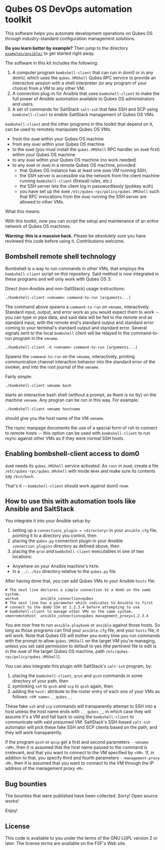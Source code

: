 Qubes OS DevOps automation toolkit
==================================

This software helps you automate development operations on Qubes OS through
industry-standard configuration management solutions.

**Do you learn better by example?**  Then jump to the directory
[`examples/ansible/`](examples/ansible/) to  get started right away.

The software in this kit includes the following:

1. A computer program `bombshell-client` that can run in dom0 or
   in any domU, which uses the `qubes.VMShell` Qubes RPC service
   to provide an *interactive* session with a shell interpreter
   (or any program of your choice) from a VM to any other VM.
2. A connection plug-in for Ansible that uses `bombshell-client`
   to make the full power of Ansible automation available to
   Qubes OS administrators and users.
3. A set of commands for SaltStack `salt-ssh` that fake SSH
   and SCP using `bombshell-client` to enable SaltStack management
   of Qubes OS VMs.

`bombshell-client` and the other programs in this toolkit that
depend on it, can be used to remotely manipulate Qubes OS VMs:

* from the `dom0` within your Qubes OS machine
* from any `domU` within your Qubes OS machine
* to the `dom0` (you must install the `qubes.VMShell` RPC handler
  on `dom0` first) within your Qubes OS machine
* to any `domU` within your Qubes OS machine (no work needed)
* to any `dom0` or `domU` in a remote Qubes OS machine, provided:
  * that Qubes OS instance has at least one `domU` VM running SSH,
  * the SSH server is accessible via the network from the client
    machine running `bombshell-client` (firewall rules, etc.)
  * the SSH server lets the client log in passwordlessly (pubkey auth)
  * you have set up the `dom0` `/etc/qubes-rpc/policy/qubes.VMShell`
    such that RPC invocations from the `domU` running the SSH server
    are allowed to other VMs.

What this means:

With this toolkit, now you can script the setup and maintenance of
an entire network of Qubes OS machines.

**Warning: this is a massive hack.**  Please be *absolutely sure* you
have reviewed this code before using it.  Contributions welcome.

Bombshell remote shell technology
---------------------------------

Bombshell is a way to run commands in other VMs, that employs the `bombshell-client` script on this repository.  Said method is now integrated in these programs and will only work with Qubes OS 3.

Direct (non-Ansible and non-SaltStack) usage instructions:

    ./bombshell-client <vmname> command-to-run [arguments...]

The command above spawns a `command-to-run` on `vmname`, interactively.  Standard input, output, and error work as you would expect them to work -- you can type or pipe data, and said data will be fed to the remote end as standard input, with the remote end's standard output and standard error coming to your terminal's standard output and standard error.  Several signals sent to the local `bombshell` client will be relayed to the command-to-run program in the `vmname`.

    ./bombshell-client -d <vmname> command-to-run [arguments...]

Spawns the `command-to-run` on the `vmname`, interactively, printing communication channel interaction behavior into the standard error of the invoker, and into the root journal of the `vmname`.

Fairly simple:

    ./bombshell-client vmname bash

starts an interactive bash shell (without a prompt, as there is no tty)
on the machine `vmname`.  Any progran can be run in this way.  For
example:

    ./bombshell-client vmname hostname

should give you the host name of the VM `vmname`.

The rsync manpage documents the use of a special form of rsh to connect
to remote hosts -- this option can be used with `bombshell-client`
to run rsync against other VMs as if they were normal SSH hosts.

Enabling bombshell-client access to dom0
----------------------------------------

`dom0` needs its `qubes.VMShell` service activated.  As `root` in `dom0`,
create a file `/etc/qubes-rpc/qubes.VMshell` with mode `0644` and make
sure its contents say `/bin/bash`.

That's it -- `bombshell-client` should work against dom0 now.

How to use this with automation tools like Ansible and SaltStack
----------------------------------------------------------------

You integrate it into your Ansible setup by:

1. setting up a `connections_plugin = <directory>` in your `ansible.cfg`
   file, pointing it to a directory you control, then
2. placing the `qubes.py` connection plugin in your Ansible
   `connection_plugins` directory as defined above, then
3. placing the `qrun` and `bombshell-client` executables in one of two
   locations:

  * Anywhere on your Ansible machine's `PATH`.
  * In a `../../bin` directory relative to the `qubes.py` file.

After having done that, you can add Qubes VMs to your Ansible `hosts` file:

```
# The next line declares a simple connection to a domU on the same system.
workvm          ansible_connection=qubes
# The next line has a parameter which indicates to Ansible to first
# connect to the domU SSH at 1.2.3.4 before attempting to use
# bombshell-client to manage other VMs on the same system.
vmonremotehost  ansible_connection=qubes management_proxy=1.2.3.4
```

You are now free to run `ansible-playbook` or `ansible` against those hosts.
So long as those programs can find your `ansible.cfg` file, and your `hosts`
file, it will work.  Note that Qubes OS will bother you every time you run
commands with the prompt to allow `qubes.VMShell` on the target VM you're
managing, unless you set said permission to default to yes (the pertinent
file to edit is in the `dom0` of the target Qubes OS machine, path
`/etc/qubes-rpc/policy/qubes.VMShell`).

You can also integrate this plugin with SaltStack's `salt-ssh` program, by:

1. placing the `bombshell-client`, `qrun` and `qssh` commands
   in some directory of your path, then
2. symlinking `ssh` to `qssh` and `scp` to `qssh` again, then
3. adding the `host:` attribute to the roster entry of each one of your
   VMs as follows: `<VM name>.__qubes__`.

These fake `ssh` and `scp` commands will transparently attempt to SSH
into a host unless the host name ends with `.__qubes__`, in which case
they will assume it's a VM and fall back to using the `bombshell-client`
to communicate with said presumed VM.  SaltStack's SSH-based `salt-ssh`
automator will pick these fake SSH and SCP clients based on the path,
and they will work transparently.

If the program `qssh` or `qscp` get a first and second parameters
`--vmname <VM>`, then it is assumed that the host name passed to
the command is irrelevant, and that you want to connect to the VM
specified by `<VM>`.  If, in addition to that, you specify third
and fourth parameters `--management-proxy <M>`, then it is assumed
that you want to connect to the VM through the IP address of the
management proxy `<M>`.

Bug bounties
------------

The bounties that were published have been collected.  Sorry!   Open source works!

Enjoy!

License
-------

This code is available to you under the terms of the GNU LGPL version 2
or later.  The license terms are available on the FSF's Web site.
